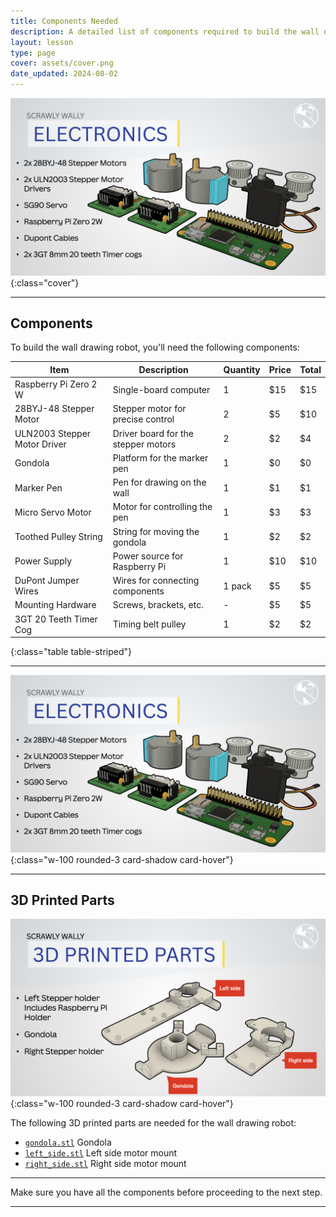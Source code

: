 ```yaml
---
title: Components Needed
description: A detailed list of components required to build the wall drawing robot.
layout: lesson
type: page
cover: assets/cover.png
date_updated: 2024-08-02
---
```


![Components](assets/components01.png){:class="cover"}

---

## Components

To build the wall drawing robot, you'll need the following components:

Item                         | Description                         | Quantity | Price | Total
-----------------------------|-------------------------------------|----------|-------|------
Raspberry Pi Zero 2 W        | Single-board computer               | 1        | $15   | $15
28BYJ-48 Stepper Motor       | Stepper motor for precise control   | 2        | $5    | $10
ULN2003 Stepper Motor Driver | Driver board for the stepper motors | 2        | $2    | $4
Gondola                      | Platform for the marker pen         | 1        | $0    | $0
Marker Pen                   | Pen for drawing on the wall         | 1        | $1    | $1
Micro Servo Motor            | Motor for controlling the pen       | 1        | $3    | $3
Toothed Pulley String        | String for moving the gondola       | 1        | $2    | $2
Power Supply                 | Power source for Raspberry Pi       | 1        | $10   | $10
DuPont Jumper Wires          | Wires for connecting components     | 1 pack   | $5    | $5
Mounting Hardware            | Screws, brackets, etc.              | -        | $5    | $5
3GT 20 Teeth Timer Cog       | Timing belt pulley                  | 1        | $2    | $2
{:class="table table-striped"}

---

![Components](assets/components01.png){:class="w-100 rounded-3 card-shadow card-hover"}

---

## 3D Printed Parts

![Components](assets/components02.png){:class="w-100 rounded-3 card-shadow card-hover"}

The following 3D printed parts are needed for the wall drawing robot:

- [`gondola.stl`](assets/gondola.stl) Gondola
- [`left_side.stl`](assets/left_side.stl) Left side motor mount
- [`right_side.stl`](assets/right_side.stl) Right side motor mount

---

Make sure you have all the components before proceeding to the next step.

---
